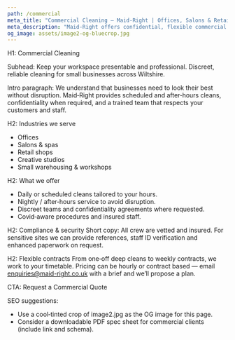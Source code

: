 ```yaml
---
path: /commercial
meta_title: "Commercial Cleaning — Maid‑Right | Offices, Salons & Retail"
meta_description: "Maid‑Right offers confidential, flexible commercial cleaning for offices, salons and shops. After‑hours slots, insured teams and tailored contracts."
og_image: assets/image2-og-bluecrop.jpg
---
```


H1: Commercial Cleaning

Subhead:
Keep your workspace presentable and professional. Discreet, reliable cleaning for small businesses across Wiltshire.

Intro paragraph:
We understand that businesses need to look their best without disruption. Maid‑Right provides scheduled and after‑hours cleans, confidentiality when required, and a trained team that respects your customers and staff.

H2: Industries we serve
- Offices  
- Salons & spas  
- Retail shops  
- Creative studios  
- Small warehousing & workshops

H2: What we offer
- Daily or scheduled cleans tailored to your hours.  
- Nightly / after‑hours service to avoid disruption.  
- Discreet teams and confidentiality agreements where requested.  
- Covid‑aware procedures and insured staff.

H2: Compliance & security
Short copy:
All crew are vetted and insured. For sensitive sites we can provide references, staff ID verification and enhanced paperwork on request.

H2: Flexible contracts
From one‑off deep cleans to weekly contracts, we work to your timetable. Pricing can be hourly or contract based — email enquiries@maid-right.co.uk with a brief and we’ll propose a plan.

CTA: Request a Commercial Quote

SEO suggestions:
- Use a cool‑tinted crop of image2.jpg as the OG image for this page.
- Consider a downloadable PDF spec sheet for commercial clients (include link and schema).